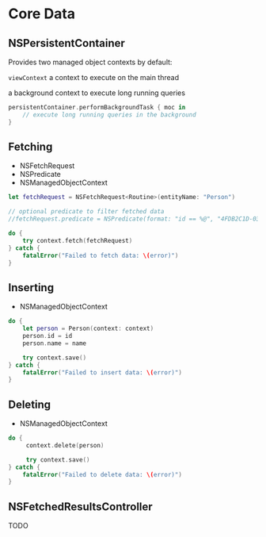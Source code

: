 # Core Data

## NSPersistentContainer

Provides two managed object contexts by default: 

`viewContext` a context to execute on the main thread

a background context to execute long running queries

```swift
persistentContainer.performBackgroundTask { moc in
    // execute long running queries in the background            
}
```

## Fetching

* NSFetchRequest
* NSPredicate
* NSManagedObjectContext

```swift
let fetchRequest = NSFetchRequest<Routine>(entityName: "Person")

// optional predicate to filter fetched data
//fetchRequest.predicate = NSPredicate(format: "id == %@", "4FDB2C1D-03E2-4A1D-91C5-A911A9E5E697")

do {
    try context.fetch(fetchRequest)
} catch {
    fatalError("Failed to fetch data: \(error)")
}
```

## Inserting

* NSManagedObjectContext

```swift
do {
    let person = Person(context: context)
    person.id = id
    person.name = name

    try context.save()
} catch {
    fatalError("Failed to insert data: \(error)")
}
```

## Deleting

* NSManagedObjectContext

```swift
do {
     context.delete(person)

     try context.save()
} catch {
    fatalError("Failed to delete data: \(error)")
}
```

## NSFetchedResultsController

TODO